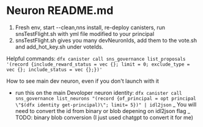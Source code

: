 # Neuron README.md

1. Fresh env, start --clean,nns install, re-deploy canisters, run snsTestFlight.sh with yml file modified to your principal
2. snsTestFlight.sh gives you many devNeuronIds, add them to the vote.sh and add_hot_key.sh under voteIds.

Helpful commands:
`dfx canister call sns_governance list_proposals '(record {include_reward_status = vec {}; limit = 0; exclude_type = vec {}; include_status = vec {};})'`

How to see main dev neuron, even if you don't launch with it

- run this on the main Devoloper neuron identity:
  `dfx canister call sns_governance list_neurons "(record {of_principal = opt principal \"$(dfx identity get-principal)\"; limit= 5})" | idl2json`
  _ You will need to convert the id from binary or blob depening on idl2json flag
  _ TODO: binary blob conversion (I just used chatgpt to convert it for me)
